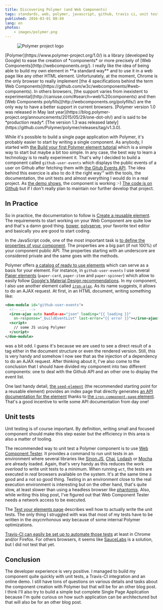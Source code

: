 ```yaml
---
title: Discovering Polymer (and Web Components)
tags: standards, web, polymer, javascript, github, travis ci, unit test
published: 2016-03-01 08:49
lang: en
photos:
    - images/polymer.png
---
```


<figure class="object-left bordered">
    <img src="/images/220x/polymer.png" alt="Polymer project logo">
</figure>
[Polymer](https://www.polymer-project.org/1.0/) is a library (developed by
Google) to ease the creation of *components* or more precisely of [Web
Components](http://webcomponents.org/). I really like the idea of being able to
build my own element in **a standard way** and to use it in a web page like any
other HTML element. Unfortunately, at the moment, Chrome is the only browser to
really implement [the 4 specifications behind the term Web
Components](https://github.com/w3c/webcomponents/#web-components). In others
browsers, [the support varies from inexistent to
experimental](http://caniuse.com/#search=web%20components) and then [Web
Components polyfills](http://webcomponents.org/polyfills/) are the only way to
have a better support in current browsers. [Polymer version 1.0 was released in
May last
year](https://blog.polymer-project.org/announcements/2015/05/29/one-dot-oh/) and
is said to be *production ready*. [The version 1.3 was released
lately](https://github.com/Polymer/polymer/releases/tag/v1.3.0).

While it's possible to build a single page application with Polymer, it's
probably easier to start by writing a single component. As anybody, I started
with [the Build your first Polymer element
tutorial](https://www.polymer-project.org/1.0/docs/start/first-element/intro.html)
which is a simple way to start but maybe a bit too simple. In any case, the best
way to learn a technology is to really experiment it. That's why I decided to
build a component called `github-user-events` which displays the public events of
a user on Github after fetching them with [the Gitub Events
API](https://developer.github.com/v3/activity/events/). The idea behind this
exercice is also to do it the right way&trade; with the tools, the documentation,
the unit tests and almost everything I would do in a real project. As [the demo
shows](http://dpobel.github.io/github-user-events/components/github-user-events/demo/),
the component is working :-) [The code is on
Github](https://github.com/dpobel/github-user-events) but if I don't
really plan to maintain nor further develop that project.

## In Practice

So in practice, the documentation to follow is [Create a reusable
element](https://www.polymer-project.org/1.0/docs/start/reusableelements.html).
The requirements to start working on your Web Component are quite low and that's
a damn good thing. [bower](http://bower.io),
[polyserve](https://github.com/PolymerLabs/polyserve), your favorite text editor
and basically you are good to start coding.

In the JavaScript code, one of the most important task is [to define the
properties of your
component](https://www.polymer-project.org/1.0/docs/devguide/properties.html).
The properties are a big part (if not 100%) of your component public API. The
properties starting with an underscore are considered private and the same goes
with the methods.

Polymer offers [a catalog of ready to use
elements](https://elements.polymer-project.org/) which can serve as a basis for
your element. For instance, in `github-user-events` I use several [Paper
elements](https://elements.polymer-project.org/browse?package=paper-elements)
(`paper-card`, `paper-item` and `paper-spinner`) which allow to easily follow
[Google's Material Design
recommendations](https://www.google.com/design/spec/material-design/introduction.html).
In my component, I also use another element called
[`iron-ajax`](https://elements.polymer-project.org/elements/iron-ajax). As its name
suggests, it allows to do an AJAX request. At first, in an HTML document,
writing something like:

```xml
<dom-module id="github-user-events">
  <!-- ... -->
  <iron-ajax auto handle-as="json" loading="{{ loading }}"
    on-response="_buildEventList" last-error="{{ error }}"></iron-ajax>
  <script>
    // some JS using Polymer
  </script>
</dom-module>
```

was a bit odd. I guess it's because we are used to see a direct result of a tag
either in the document structure or even the rendered version. Still, this is
very handy and somehow I now see that as the injection of a dependency to do an AJAX
request. After thinking about it, I've also come to the conclusion that I should
have divided my component into two different components: one to deal with the
Github API and an other one to display the event list.

One last handy detail, [the
`seed-element`](https://github.com/polymerelements/seed-element) (the
recommended starting point for a reusable element) provides an index page that
directly generates [an API documentation for the
element](http://dpobel.github.io/github-user-events/components/github-user-events/)
thanks to [the `iron-component-page`
element](https://elements.polymer-project.org/elements/iron-component-page).
That's a good incentive to write some API documentation from day one!

## Unit tests

Unit testing is of course important. By definition, writing small and focused
component should make this step easier but the efficiency in this area is also a
matter of tooling.

The recommended way to unit test a Polymer component is to use [Web Component
Tester](https://github.com/Polymer/web-component-tester). It provides a command
to run unit tests in an environment where several libraries like
[Sinon.JS](http://sinonjs.org/), [Chai](http://chaijs.com/),
[Lodash](https://lodash.com/) or [Mocha](http://mochajs.org/) are already
loaded. Again, that's very handy as this reduces the work *overload* to write
unit tests to a minimum. When running `wct`, the tests are executed in *real*
browsers available on the system. It's at the same time a good and a not so good
thing.  Testing in an environment close to the real execution environment is
interesting but on the other hand, that's quite slow, at least slower than using
a headless browser like [phantomjs](http://phantomjs.org/). Also, while writing
this blog post, I've figured out that Web Component Tester needs a network
access to be executed.

The [Test your elements
page](https://www.polymer-project.org/1.0/tools/tests.html) describes well how
to actually write the unit tests. The only thing I struggled with was that most
of my tests have to be written in the *asycnrhonous way* because of some
internal Polymer optimizations.

[Travis-CI can easily be set up to automate those
tests](https://github.com/dpobel/github-user-events/blob/master/.travis.yml) at
least in Chrome and/or Firefox. For others browsers, it seems like
[SauceLabs](https://saucelabs.com/) is a solution, but I did not test that yet.

## Conclusion

The developer experience is very positive. I managed to build my component quite
quickly with unit tests, a Travis-CI integration and an online demo. I still
have tons of questions on various details and tasks about the component creation
with Polymer but that will be for an other blog post. I think I'll also try to
build a simple but complete Single Page Application because I'm quite curious on
how such application can be architectured but that will also be for an other
blog post.
